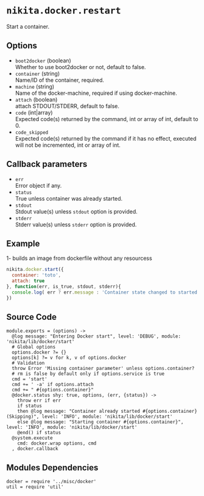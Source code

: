 
# `nikita.docker.restart`

Start a container.

## Options

* `boot2docker` (boolean)   
  Whether to use boot2docker or not, default to false.
* `container` (string)   
  Name/ID of the container, required.
* `machine` (string)   
  Name of the docker-machine, required if using docker-machine.
* `attach` (boolean)   
  attach STDOUT/STDERR, default to false.
* `code` (int|array)   
  Expected code(s) returned by the command, int or array of int, default to 0.
* `code_skipped`   
  Expected code(s) returned by the command if it has no effect, executed will
  not be incremented, int or array of int.

## Callback parameters

* `err`   
  Error object if any.
* `status`   
  True unless container was already started.
* `stdout`   
  Stdout value(s) unless `stdout` option is provided.
* `stderr`   
  Stderr value(s) unless `stderr` option is provided.

## Example

1- builds an image from dockerfile without any resourcess

```javascript
nikita.docker.start({
  container: 'toto',
  attach: true
}, function(err, is_true, stdout, stderr){
  console.log( err ? err.message : 'Container state changed to started: ' + status);
})
```

## Source Code

    module.exports = (options) ->
      @log message: "Entering Docker start", level: 'DEBUG', module: 'nikita/lib/docker/start'
      # Global options
      options.docker ?= {}
      options[k] ?= v for k, v of options.docker
      # Validation
      throw Error 'Missing container parameter' unless options.container?
      # rm is false by default only if options.service is true
      cmd = 'start'
      cmd += ' -a' if options.attach
      cmd += " #{options.container}"
      @docker.status shy: true, options, (err, {status}) ->
        throw err if err
        if status
        then @log message: "Container already started #{options.container} (Skipping)", level: 'INFO', module: 'nikita/lib/docker/start'
        else @log message: "Starting container #{options.container}", level: 'INFO', module: 'nikita/lib/docker/start'
        @end() if status
      @system.execute
        cmd: docker.wrap options, cmd
      , docker.callback

## Modules Dependencies

    docker = require '../misc/docker'
    util = require 'util'
